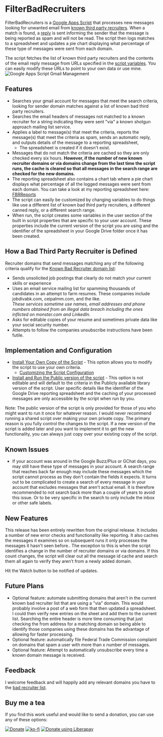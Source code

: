 # FilterBadRecruiters

FilterBadRecruiters is a [Google Apps Script](https://developers.google.com/apps-script/) that processes new messages looking for unwanted email from [known third party recruiters](./data/KnownBadRecruiters.txt).  When a match is found, a [reply](./data/BadRecruiterReply.txt) is sent informing the sender that the message is being reported as spam and will not be read. The script then logs matches to a spreadsheet and updates a pie chart displaying what percentage of these type of messages were sent from each domain.  

The script fetches the list of known third party recruiters and the contents of the email reply message from URLs specified in the [script variables](./userVariables.md).  You can easily modify these URLs to point to your own data or use mine.  
![Google Apps Script Gmail Management](https://img.shields.io/badge/Google%20Apps%20Script-Gmail%20Mgmt-orange)

## Features

* Searches your gmail account for messages that meet the search criteria, looking for sender domain matches against a list of known bad third party recruiters.  
* Searches the email headers of messages not matched to a known recruiter for a string indicating they were sent "via" a known shotgun approach mailing list service.
* Applies a label to message(s) that meet the criteria, reports the message(s) that meet the criteria as spam, sends an automatic reply, and outputs details of the message to a reporting spreadsheet,  
  * The spreadsheet is created if it doesn't exist.
* Messages that do not match the criteria are cached so they are only checked every six hours.  **However, if the number of new known recruiter domains or via domains change from the last time the script runs, the cache is cleared so that all messages in the search range are checked for the new domains.**  
* The reporting spreadsheet also contains a chart tab where a pie chart displays what percentage of all the logged messages were sent from each domain.  You can take a look at my reporting spreadsheet here:  [FBRReports](https://docs.google.com/spreadsheets/d/141f-XJ7fPMxRm5oiYEKp7zn94jWYxNfa8rRN_HgFcII/edit?usp=sharing)  
* The script can easily be customized by changing variables to do things like use a different list of known bad third party recruiters, a different canned reply, or a different search range.  
* When run, the script creates some variables in the user section of the built in script properties that are specific to your user account.  These properties include the current version of the script you are using and the identifier of the spreadsheet in your Google Drive folder once it has been created.

## How a Bad Third Party Recruiter is Defined

Recruiter domains that send messages matching any of the following criteria qualify for the [Known Bad Recruiter domain list](./data/KnownBadRecruiters.txt):

* Sends unsolicited job postings that clearly do not match your current skills or experience
* Uses an email service mailing list for spamming thousands of candidates in an attempt to farm resumes.  These companies include jobdivabk.com, ceipalmm.com, and the like.  
_These services sometime use names, email addresses and phone numbers obtained from an illegal data breach including the ones inflicted on monster.com and LinkedIn._  
* Asks for editable copies of your resume and sometimes private data like your social security number.  
* Attempts to follow the companies unsubscribe instructions have been futile.

## Implementation and Configuration

* [Install Your Own Copy of the Script](./Install_User.md) - This option allows you to  modify the script to use your own criteria.  
  * [Customizing the Script Configuration](./userVariables.md)
* [Install and Run the Public version of the script](Install_Public.md) - This option is not editable and will default to the criteria in the Publicly available library version of the script.  User specific details like the identifier of the Google Drive reporting spreadsheet and the caching of your processed messages are only accessible by the script when run by you.  

Note: The public version of the script is only provided for those of you who might want to run it once for whatever reason.  I would never recommend running a shared script over making your own private copy.  The primary reason is you fully control the changes to the script.  If a new version of the script is added later and you want to implement it to get the new functionality, you can always just copy over your existing copy of the script.

## Known Issues

* If your account was around in the Google Buzz/Plus or GChat days, you may still have  these type of messages in your account.  A search range that reaches back far enough may include these messages which the script cannot process as they don't contain the fields it expects.  It turns out to be complicated to create a search of every message in your account that excludes messages that aren't actual email.  It is therefore recommended to not search back more than a couple of years to avoid this issue.  Or to be very specific in the search to only include the inbox or other safe labels.

## New Features

This release has been entirely rewritten from the original release.  It includes a number of new error checks and functionality like reporting.  It also caches the messages it examines so on subsequent runs it only processes the messages it hasn't seen before..  The exception to this is when the script identifies a change in the number of recruiter domains or via domains.  If this count changes, the script will clear out all the message id cache and search them all again to verify they aren't from a newly added domain.  

Hit the Watch button to be notified of updates.  

## Future Plans

* Optional feature: automate submitting domains that aren't in the current known bad recruiter list that are using a "via" domain.  This would probably involve a post of a web form that then updated a spreadsheet.  I could then verify new entries on the sheet and add them to the current list.  Searching the entire header is more time consuming that just checking the from address for a matching domain so being able to identify those companies using these domains has the advantage of allowing for faster processing.  
* Optional feature: automatically file Federal Trade Commission complaint on domains that spam a user with more than x number of messages.  
* Optional feature: Attempt to automatically unsubscribe every time a known domain message is received.  

## Feedback

I welcome feedback and will happily add any relevant domains you have to the [bad recruiter list](./data/KnownBadRecruiters.txt).  

## Buy me a tea

If you find this work useful and would like to send a donation, you can use any of these options:

[![Donate](https://img.shields.io/badge/Donate-PayPal-blue.svg?logo=paypal&style=for-the-badge)](https://www.paypal.com/donate/?hosted_button_id=N3F3NR73HUAQJ)
[![ko-fi](https://ko-fi.com/img/githubbutton_sm.svg)](https://ko-fi.com/S6S1JNPTO)
[![Donate using Liberapay](https://liberapay.com/assets/widgets/donate.svg)](https://liberapay.com/lcreed/donate)
